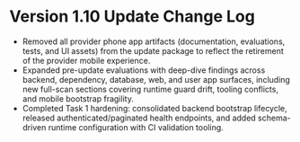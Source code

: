 # Version 1.10 Update Change Log

- Removed all provider phone app artifacts (documentation, evaluations, tests, and UI assets) from the update package to reflect the retirement of the provider mobile experience.
- Expanded pre-update evaluations with deep-dive findings across backend, dependency, database, web, and user app surfaces, including new full-scan sections covering runtime guard drift, tooling conflicts, and mobile bootstrap fragility.
- Completed Task 1 hardening: consolidated backend bootstrap lifecycle, released authenticated/paginated health endpoints, and added schema-driven runtime configuration with CI validation tooling.
